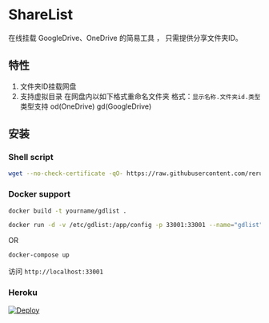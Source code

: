 # ShareList

在线挂载 GoogleDrive、OneDrive 的简易工具 ， 只需提供分享文件夹ID。

## 特性
1. 文件夹ID挂载网盘
2. 支持虚拟目录
在网盘内以如下格式重命名文件夹
格式：```显示名称.文件夹id.类型```
类型支持 od(OneDrive) gd(GoogleDrive)

## 安装
### Shell script
````bash
wget --no-check-certificate -qO- https://raw.githubusercontent.com/reruin/gdlist/master/install.sh | bash
````

### Docker support
````bash
docker build -t yourname/gdlist .

docker run -d -v /etc/gdlist:/app/config -p 33001:33001 --name="gdlist" yourname/gdlist
````

OR

````bash
docker-compose up
````

访问 `http://localhost:33001` 


### Heroku

[![Deploy](https://www.herokucdn.com/deploy/button.png)](https://heroku.com/deploy?template=https://github.com/reruin/sharelist-heroku)



